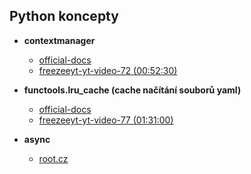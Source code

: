 ## Python koncepty

* **contextmanager**
    * [official-docs](https://docs.python.org/3/library/contextlib.html#contextlib.contextmanager)
    * [freezeeyt-yt-video-72 (00:52:30)](https://www.youtube.com/watch?v=khUfxwQKX6s&list=PLFt-PM7J_H3EU5Oez3ZSVjY5pZJttP2lT&index=73)

* **functools.lru_cache (cache načítání souborů yaml)**
    * [official-docs](https://docs.python.org/3/library/functools.html#functools.lru_cache)
    * [freezeeyt-yt-video-77 (01:31:00)](https://www.youtube.com/watch?v=osaVARgxpgo&list=PLFt-PM7J_H3EU5Oez3ZSVjY5pZJttP2lT&index=78)

* **async**
    * [root.cz](https://www.root.cz/clanky/soubezne-a-paralelne-bezici-ulohy-naprogramovane-v-pythonu/)
